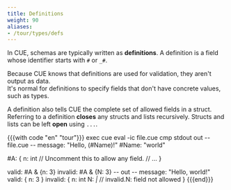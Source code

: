 ```yaml
---
title: Definitions
weight: 90
aliases:
- /tour/types/defs
---
```


In CUE, schemas are typically written as **definitions**.
A definition is a field whose identifier starts with `#` or `_#`.

Because CUE knows that definitions are used for validation,
they aren't output as data.\
It's normal for definitions to specify fields that don't have concrete values,
such as types.

A definition also tells CUE the complete set of allowed fields in a struct.\
Referring to a definition **closes** any structs and lists recursively.
Structs and lists can be left **open** using `...`.

{{{with code "en" "tour"}}}
exec cue eval -ic file.cue
cmp stdout out
-- file.cue --
message: "Hello, \(#Name)!"
#Name:   "world"

#A: {
	n: int
	// Uncomment this to allow any field.
	// ...
}

valid: #A & {n: 3}
invalid: #A & {N: 3}
-- out --
message: "Hello, world!"
valid: {
    n: 3
}
invalid: {
    n: int
    N: _|_ // invalid.N: field not allowed
}
{{{end}}}
